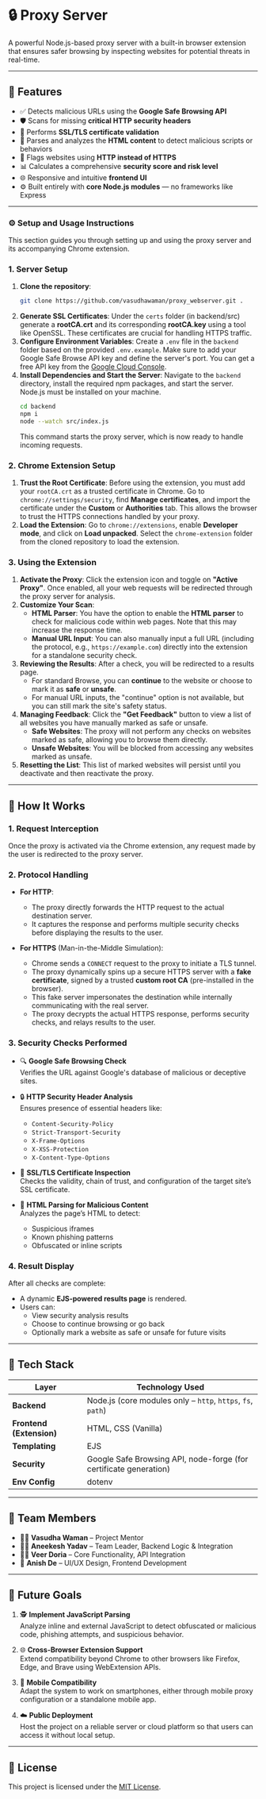 # 🔒 Proxy Server

A powerful Node.js-based proxy server with a built-in browser extension that ensures safer browsing by inspecting websites for potential threats in real-time.

---

## 📌 Features

- ✅ Detects malicious URLs using the **Google Safe Browsing API**
- 🛡️ Scans for missing **critical HTTP security headers**
- 🔐 Performs **SSL/TLS certificate validation**
- 🧬 Parses and analyzes the **HTML content** to detect malicious scripts or behaviors
- 🚫 Flags websites using **HTTP instead of HTTPS**
- 📊 Calculates a comprehensive **security score and risk level**
- 🌐 Responsive and intuitive **frontend UI**
- ⚙️ Built entirely with **core Node.js modules** — no frameworks like Express

---
### ⚙️ Setup and Usage Instructions

This section guides you through setting up and using the proxy server and its accompanying Chrome extension.
### **1. Server Setup**

1.  **Clone the repository**:
    ```bash
    git clone https://github.com/vasudhawaman/proxy_webserver.git .
    ```
2.  **Generate SSL Certificates**:
    Under the `certs` folder (in backend/src) generate a **rootCA.crt** and its corresponding **rootCA.key** using a tool like OpenSSL. These certificates are crucial for handling HTTPS traffic.
3.  **Configure Environment Variables**:
    Create a `.env` file in the `backend` folder based on the provided `.env.example`. Make sure to add your Google Safe Browse API key and define the server's port. You can get a free API key from the [Google Cloud Console](https://console.cloud.google.com).
4.  **Install Dependencies and Start the Server**:
    Navigate to the `backend` directory, install the required npm packages, and start the server. Node.js must be installed on your machine.
    ```bash
    cd backend
    npm i
    node --watch src/index.js
    ```
    This command starts the proxy server, which is now ready to handle incoming requests.


### **2. Chrome Extension Setup**

1.  **Trust the Root Certificate**:
    Before using the extension, you must add your `rootCA.crt` as a trusted certificate in Chrome. Go to `chrome://settings/security`, find **Manage certificates**, and import the certificate under the **Custom** or **Authorities** tab. This allows the browser to trust the HTTPS connections handled by your proxy.
2.  **Load the Extension**:
    Go to `chrome://extensions`, enable **Developer mode**, and click on **Load unpacked**. Select the `chrome-extension` folder from the cloned repository to load the extension.


### **3. Using the Extension**

1.  **Activate the Proxy**:
    Click the extension icon and toggle on **"Active Proxy"**. Once enabled, all your web requests will be redirected through the proxy server for analysis.
2.  **Customize Your Scan**:
    * **HTML Parser**: You have the option to enable the **HTML parser** to check for malicious code within web pages. Note that this may increase the response time.
    * **Manual URL Input**: You can also manually input a full URL (including the protocol, e.g., `https://example.com`) directly into the extension for a standalone security check.
3.  **Reviewing the Results**:
    After a check, you will be redirected to a results page.
    * For standard Browse, you can **continue** to the website or choose to mark it as **safe** or **unsafe**.
    * For manual URL inputs, the "continue" option is not available, but you can still mark the site's safety status.
4.  **Managing Feedback**:
    Click the **"Get Feedback"** button to view a list of all websites you have manually marked as safe or unsafe.
    * **Safe Websites**: The proxy will not perform any checks on websites marked as safe, allowing you to browse them directly.
    * **Unsafe Websites**: You will be blocked from accessing any websites marked as unsafe.
5.  **Resetting the List**:
    This list of marked websites will persist until you deactivate and then reactivate the proxy.
---

## 🧪 How It Works

### 1. Request Interception

Once the proxy is activated via the Chrome extension, any request made by the user is redirected to the proxy server.

### 2. Protocol Handling

- **For HTTP**:
  - The proxy directly forwards the HTTP request to the actual destination server.
  - It captures the response and performs multiple security checks before displaying the results to the user.

- **For HTTPS** (Man-in-the-Middle Simulation):
  - Chrome sends a `CONNECT` request to the proxy to initiate a TLS tunnel.
  - The proxy dynamically spins up a secure HTTPS server with a **fake certificate**, signed by a trusted **custom root CA** (pre-installed in the browser).
  - This fake server impersonates the destination while internally communicating with the real server.
  - The proxy decrypts the actual HTTPS response, performs security checks, and relays results to the user.

### 3. Security Checks Performed

- 🔍 **Google Safe Browsing Check**  
  Verifies the URL against Google's database of malicious or deceptive sites.

- 🔒 **HTTP Security Header Analysis**  
  Ensures presence of essential headers like:
  - `Content-Security-Policy`
  - `Strict-Transport-Security`
  - `X-Frame-Options`
  - `X-XSS-Protection`
  - `X-Content-Type-Options`

- 🔐 **SSL/TLS Certificate Inspection**  
  Checks the validity, chain of trust, and configuration of the target site’s SSL certificate.

- 🧠 **HTML Parsing for Malicious Content**  
  Analyzes the page’s HTML to detect:
  - Suspicious iframes
  - Known phishing patterns
  - Obfuscated or inline scripts

### 4. Result Display

After all checks are complete:
- A dynamic **EJS-powered results page** is rendered.
- Users can:
  - View security analysis results
  - Choose to continue browsing or go back
  - Optionally mark a website as safe or unsafe for future visits

---

## 🧰 Tech Stack

| Layer       | Technology Used                                               |
|-------------|---------------------------------------------------------------|
| **Backend** | Node.js (core modules only – `http`, `https`, `fs`, `path`)   |
| **Frontend (Extension)**| HTML, CSS (Vanilla)                                           |
| **Templating** | EJS                                                        |
| **Security**| Google Safe Browsing API, node-forge (for certificate generation) |
| **Env Config** | dotenv                                                     |

---

## 👥 Team Members

- 👨‍🏫 **Vasudha Waman** – Project Mentor  
- 🧑‍💻 **Aneekesh Yadav** – Team Leader, Backend Logic & Integration  
- 🧑‍💻 **Veer Doria** – Core Functionality, API Integration  
- 🎨 **Anish De** – UI/UX Design, Frontend Development

---

## 🚀 Future Goals

1. 🕵️ **Implement JavaScript Parsing**  
   Analyze inline and external JavaScript to detect obfuscated or malicious code, phishing attempts, and suspicious behavior.

2. 🌐 **Cross-Browser Extension Support**  
   Extend compatibility beyond Chrome to other browsers like Firefox, Edge, and Brave using WebExtension APIs.

3. 📱 **Mobile Compatibility**  
   Adapt the system to work on smartphones, either through mobile proxy configuration or a standalone mobile app.

4. ☁️ **Public Deployment**  
   Host the project on a reliable server or cloud platform so that users can access it without local setup.


---

## 📄 License

This project is licensed under the [MIT License](./LICENSE).
